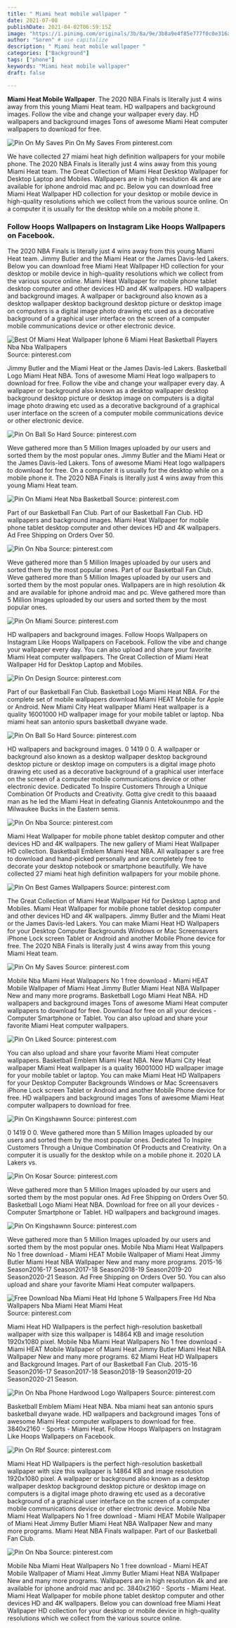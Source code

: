```yaml
---
title: " Miami heat mobile wallpaper "
date: 2021-07-08
publishDate: 2021-04-02T06:59:15Z
image: "https://i.pinimg.com/originals/3b/8a/9e/3b8a9e4f85e777f0c0e316a5abc7f4b7.jpg"
author: "Soren" # use capitalize
description: " Miami heat mobile wallpaper "
categories: ["Background"]
tags: ["phone"]
keywords: "Miami heat mobile wallpaper"
draft: false

---
```



**Miami Heat Mobile Wallpaper**. The 2020 NBA Finals is literally just 4 wins away from this young Miami Heat team. HD wallpapers and background images. Follow the vibe and change your wallpaper every day. HD wallpapers and background images Tons of awesome Miami Heat computer wallpapers to download for free.

![Pin On My Saves](https://i.pinimg.com/736x/33/fe/7e/33fe7e1d3529aa99b791abe4011380ec.jpg "Pin On My Saves")
Pin On My Saves From pinterest.com


We have collected 27 miami heat high definition wallpapers for your mobile phone. The 2020 NBA Finals is literally just 4 wins away from this young Miami Heat team. The Great Collection of Miami Heat Desktop Wallpaper for Desktop Laptop and Mobiles. Wallpapers are in high resolution 4k and are available for iphone android mac and pc. Below you can download free Miami Heat Wallpaper HD collection for your desktop or mobile device in high-quality resolutions which we collect from the various source online. On a computer it is usually for the desktop while on a mobile phone it.

### Follow Hoops Wallpapers on Instagram Like Hoops Wallpapers on Facebook.

The 2020 NBA Finals is literally just 4 wins away from this young Miami Heat team. Jimmy Butler and the Miami Heat or the James Davis-led Lakers. Below you can download free Miami Heat Wallpaper HD collection for your desktop or mobile device in high-quality resolutions which we collect from the various source online. Miami Heat Wallpaper for mobile phone tablet desktop computer and other devices HD and 4K wallpapers. HD wallpapers and background images. A wallpaper or background also known as a desktop wallpaper desktop background desktop picture or desktop image on computers is a digital image photo drawing etc used as a decorative background of a graphical user interface on the screen of a computer mobile communications device or other electronic device.


![Best Of Miami Heat Wallpaper Iphone 6 Miami Heat Basketball Players Nba Nba Wallpapers](https://i.pinimg.com/originals/0d/51/7b/0d517bc9dbc1fd8649fb617277ffd8ec.jpg "Best Of Miami Heat Wallpaper Iphone 6 Miami Heat Basketball Players Nba Nba Wallpapers")
Source: pinterest.com

Jimmy Butler and the Miami Heat or the James Davis-led Lakers. Basketball Logo Miami Heat NBA. Tons of awesome Miami Heat logo wallpapers to download for free. Follow the vibe and change your wallpaper every day. A wallpaper or background also known as a desktop wallpaper desktop background desktop picture or desktop image on computers is a digital image photo drawing etc used as a decorative background of a graphical user interface on the screen of a computer mobile communications device or other electronic device.

![Pin On Ball So Hard](https://i.pinimg.com/originals/41/e3/8c/41e38cff12294d1c0a1befc4c34d3ffe.jpg "Pin On Ball So Hard")
Source: pinterest.com

Weve gathered more than 5 Million Images uploaded by our users and sorted them by the most popular ones. Jimmy Butler and the Miami Heat or the James Davis-led Lakers. Tons of awesome Miami Heat logo wallpapers to download for free. On a computer it is usually for the desktop while on a mobile phone it. The 2020 NBA Finals is literally just 4 wins away from this young Miami Heat team.

![Pin On Miami Heat Nba Basketball](https://i.pinimg.com/originals/a7/bd/1a/a7bd1a35d7f99a3e8ca134a25af2efac.jpg "Pin On Miami Heat Nba Basketball")
Source: pinterest.com

Part of our Basketball Fan Club. Part of our Basketball Fan Club. HD wallpapers and background images. Miami Heat Wallpaper for mobile phone tablet desktop computer and other devices HD and 4K wallpapers. Ad Free Shipping on Orders Over 50.

![Pin On Nba](https://i.pinimg.com/564x/eb/fd/f2/ebfdf2c11a0889a56b0f8da03473b3d3.jpg "Pin On Nba")
Source: pinterest.com

Weve gathered more than 5 Million Images uploaded by our users and sorted them by the most popular ones. Part of our Basketball Fan Club. Weve gathered more than 5 Million Images uploaded by our users and sorted them by the most popular ones. Wallpapers are in high resolution 4k and are available for iphone android mac and pc. Weve gathered more than 5 Million Images uploaded by our users and sorted them by the most popular ones.

![Pin On Miami](https://i.pinimg.com/originals/85/23/87/852387fe9a530f88cad5136525dfedd6.jpg "Pin On Miami")
Source: pinterest.com

HD wallpapers and background images. Follow Hoops Wallpapers on Instagram Like Hoops Wallpapers on Facebook. Follow the vibe and change your wallpaper every day. You can also upload and share your favorite Miami Heat computer wallpapers. The Great Collection of Miami Heat Wallpaper Hd for Desktop Laptop and Mobiles.

![Pin On Design](https://i.pinimg.com/originals/31/21/51/31215113d1a7eecaed34f9e2481f5c7a.png "Pin On Design")
Source: pinterest.com

Part of our Basketball Fan Club. Basketball Logo Miami Heat NBA. For the complete set of mobile wallpapers download Miami HEAT Mobile for Apple or Android. New Miami City Heat wallpaper Miami Heat wallpaper is a quality 16001000 HD wallpaper image for your mobile tablet or laptop. Nba miami heat san antonio spurs basketball dwyane wade.

![Pin On Ball So Hard](https://i.pinimg.com/originals/ce/89/2c/ce892c09ca749d5ab8969a11123d4f9c.jpg "Pin On Ball So Hard")
Source: pinterest.com

HD wallpapers and background images. 0 1419 0 0. A wallpaper or background also known as a desktop wallpaper desktop background desktop picture or desktop image on computers is a digital image photo drawing etc used as a decorative background of a graphical user interface on the screen of a computer mobile communications device or other electronic device. Dedicated To Inspire Customers Through a Unique Combination Of Products and Creativity. Gotta give credit to this baaaad man as he led the Miami Heat in defeating Giannis Antetokounmpo and the Milwaukee Bucks in the Eastern semis.

![Pin On Nba](https://i.pinimg.com/originals/1a/1b/80/1a1b8060927a2e21de9beadd5a1ea8a6.jpg "Pin On Nba")
Source: pinterest.com

Miami Heat Wallpaper for mobile phone tablet desktop computer and other devices HD and 4K wallpapers. The new gallery of Miami Heat Wallpaper HD collection. Basketball Emblem Miami Heat NBA. All wallpaper s are free to download and hand-picked personally and are completely free to decorate your desktop notebook or smartphone beautifully. We have collected 27 miami heat high definition wallpapers for your mobile phone.

![Pin On Best Games Wallpapers](https://i.pinimg.com/originals/aa/40/0c/aa400c70298131625e9d6468286c213a.jpg "Pin On Best Games Wallpapers")
Source: pinterest.com

The Great Collection of Miami Heat Wallpaper Hd for Desktop Laptop and Mobiles. Miami Heat Wallpaper for mobile phone tablet desktop computer and other devices HD and 4K wallpapers. Jimmy Butler and the Miami Heat or the James Davis-led Lakers. You can make Miami Heat HD Wallpapers for your Desktop Computer Backgrounds Windows or Mac Screensavers iPhone Lock screen Tablet or Android and another Mobile Phone device for free. The 2020 NBA Finals is literally just 4 wins away from this young Miami Heat team.

![Pin On My Saves](https://i.pinimg.com/736x/33/fe/7e/33fe7e1d3529aa99b791abe4011380ec.jpg "Pin On My Saves")
Source: pinterest.com

Mobile Nba Miami Heat Wallpapers No 1 free download - Miami HEAT Mobile Wallpaper of Miami Heat Jimmy Butler Miami Heat NBA Wallpaper New and many more programs. Basketball Logo Miami Heat NBA. HD wallpapers and background images Tons of awesome Miami Heat computer wallpapers to download for free. Download for free on all your devices - Computer Smartphone or Tablet. You can also upload and share your favorite Miami Heat computer wallpapers.

![Pin On Liked](https://i.pinimg.com/originals/10/a4/e2/10a4e2e4a4345dcc801540a86fea31d1.webp "Pin On Liked")
Source: pinterest.com

You can also upload and share your favorite Miami Heat computer wallpapers. Basketball Emblem Miami Heat NBA. New Miami City Heat wallpaper Miami Heat wallpaper is a quality 16001000 HD wallpaper image for your mobile tablet or laptop. You can make Miami Heat HD Wallpapers for your Desktop Computer Backgrounds Windows or Mac Screensavers iPhone Lock screen Tablet or Android and another Mobile Phone device for free. HD wallpapers and background images Tons of awesome Miami Heat computer wallpapers to download for free.

![Pin On Kingshawnn](https://i.pinimg.com/originals/ae/0e/96/ae0e96e0a4dd269db6c713a190023a29.jpg "Pin On Kingshawnn")
Source: pinterest.com

0 1419 0 0. Weve gathered more than 5 Million Images uploaded by our users and sorted them by the most popular ones. Dedicated To Inspire Customers Through a Unique Combination Of Products and Creativity. On a computer it is usually for the desktop while on a mobile phone it. 2020 LA Lakers vs.

![Pin On Kosar](https://i.pinimg.com/564x/c7/5e/e9/c75ee9300ec72b4f82966824a0e9bc36.jpg "Pin On Kosar")
Source: pinterest.com

Weve gathered more than 5 Million Images uploaded by our users and sorted them by the most popular ones. Ad Free Shipping on Orders Over 50. Basketball Logo Miami Heat NBA. Download for free on all your devices - Computer Smartphone or Tablet. HD wallpapers and background images.

![Pin On Kingshawnn](https://i.pinimg.com/originals/3f/73/d0/3f73d0b0ab4d7932d8787fafdf40d8b9.jpg "Pin On Kingshawnn")
Source: pinterest.com

Weve gathered more than 5 Million Images uploaded by our users and sorted them by the most popular ones. Mobile Nba Miami Heat Wallpapers No 1 free download - Miami HEAT Mobile Wallpaper of Miami Heat Jimmy Butler Miami Heat NBA Wallpaper New and many more programs. 2015-16 Season2016-17 Season2017-18 Season2018-19 Season2019-20 Season2020-21 Season. Ad Free Shipping on Orders Over 50. You can also upload and share your favorite Miami Heat computer wallpapers.

![Free Download Nba Miami Heat Hd Iphone 5 Wallpapers Free Hd Nba Wallpapers Nba Miami Heat Miami Heat](https://i.pinimg.com/originals/be/c6/78/bec678936cd06e5363c123b16b9f8016.jpg "Free Download Nba Miami Heat Hd Iphone 5 Wallpapers Free Hd Nba Wallpapers Nba Miami Heat Miami Heat")
Source: pinterest.com

Miami Heat HD Wallpapers is the perfect high-resolution basketball wallpaper with size this wallpaper is 14864 KB and image resolution 1920x1080 pixel. Mobile Nba Miami Heat Wallpapers No 1 free download - Miami HEAT Mobile Wallpaper of Miami Heat Jimmy Butler Miami Heat NBA Wallpaper New and many more programs. 62 Miami Heat HD Wallpapers and Background Images. Part of our Basketball Fan Club. 2015-16 Season2016-17 Season2017-18 Season2018-19 Season2019-20 Season2020-21 Season.

![Pin On Nba Phone Hardwood Logo Wallpapers](https://i.pinimg.com/originals/bf/df/a6/bfdfa64d9d912a96da110798fad3aeb6.jpg "Pin On Nba Phone Hardwood Logo Wallpapers")
Source: pinterest.com

Basketball Emblem Miami Heat NBA. Nba miami heat san antonio spurs basketball dwyane wade. HD wallpapers and background images Tons of awesome Miami Heat computer wallpapers to download for free. 3840x2160 - Sports - Miami Heat. Follow Hoops Wallpapers on Instagram Like Hoops Wallpapers on Facebook.

![Pin On Rbf](https://i.pinimg.com/474x/b5/61/2f/b5612fbbf7b7a8b7daafc7b1ebb5c6a6.jpg "Pin On Rbf")
Source: pinterest.com

Miami Heat HD Wallpapers is the perfect high-resolution basketball wallpaper with size this wallpaper is 14864 KB and image resolution 1920x1080 pixel. A wallpaper or background also known as a desktop wallpaper desktop background desktop picture or desktop image on computers is a digital image photo drawing etc used as a decorative background of a graphical user interface on the screen of a computer mobile communications device or other electronic device. Mobile Nba Miami Heat Wallpapers No 1 free download - Miami HEAT Mobile Wallpaper of Miami Heat Jimmy Butler Miami Heat NBA Wallpaper New and many more programs. Miami Heat NBA Finals wallpaper. Part of our Basketball Fan Club.

![Pin On Nba](https://i.pinimg.com/originals/3b/8a/9e/3b8a9e4f85e777f0c0e316a5abc7f4b7.jpg "Pin On Nba")
Source: pinterest.com

Mobile Nba Miami Heat Wallpapers No 1 free download - Miami HEAT Mobile Wallpaper of Miami Heat Jimmy Butler Miami Heat NBA Wallpaper New and many more programs. Wallpapers are in high resolution 4k and are available for iphone android mac and pc. 3840x2160 - Sports - Miami Heat. Miami Heat Wallpaper for mobile phone tablet desktop computer and other devices HD and 4K wallpapers. Below you can download free Miami Heat Wallpaper HD collection for your desktop or mobile device in high-quality resolutions which we collect from the various source online.

